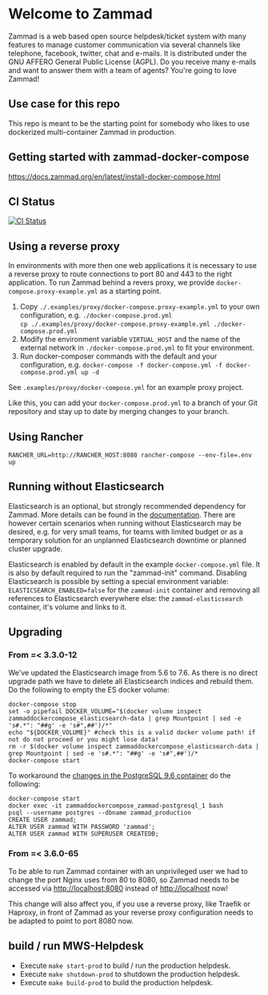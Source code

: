 # Welcome to Zammad

Zammad is a web based open source helpdesk/ticket system with many features
to manage customer communication via several channels like telephone, facebook,
twitter, chat and e-mails. It is distributed under the GNU AFFERO General Public
 License (AGPL). Do you receive many e-mails and want to answer them with a team of agents?
You're going to love Zammad!

## Use case for this repo

This repo is meant to be the starting point for somebody who likes to use dockerized multi-container Zammad in production.

## Getting started with zammad-docker-compose

<https://docs.zammad.org/en/latest/install-docker-compose.html>

## CI Status

[![CI Status](https://github.com/zammad/zammad-docker-compose/workflows/ci/badge.svg)](https://github.com/zammad/zammad-docker-compose/actions)

## Using a reverse proxy

In environments with more then one web applications it is necessary to use a reverse proxy to route connections to port 80 and 443 to the right application.
To run Zammad behind a revers proxy, we provide `docker-compose.proxy-example.yml` as a starting point.

1. Copy `./.examples/proxy/docker-compose.proxy-example.yml` to your own configuration, e.g. `./docker-compose.prod.yml`  
    `cp ./.examples/proxy/docker-compose.proxy-example.yml ./docker-compose.prod.yml`
2. Modify the environment variable `VIRTUAL_HOST` and the name of the external network in `./docker-compose.prod.yml` to fit your environment.
3. Run docker-composer commands with the default and your configuration, e.g. `docker-compose -f docker-compose.yml -f docker-compose.prod.yml up -d`  

See `.examples/proxy/docker-compose.yml` for an example proxy project.

Like this, you can add your `docker-compose.prod.yml` to a branch of your Git repository and stay up to date by merging changes to your branch.

## Using Rancher

```console
RANCHER_URL=http://RANCHER_HOST:8080 rancher-compose --env-file=.env up
```

## Running without Elasticsearch

Elasticsearch is an optional, but strongly recommended dependency for Zammad. More details can be found in the [documentation](https://docs.zammad.org/en/latest/prerequisites/software.html#elasticsearch-optional). There are however certain scenarios when running without Elasticsearch may be desired, e.g. for very small teams, for teams with limited budget or as a temporary solution for an unplanned Elasticsearch downtime or planned cluster upgrade.

Elasticsearch is enabled by default in the example `docker-compose.yml` file. It is also by default required to run the "zammad-init" command. Disabling Elasticsearch is possible by setting a special environment variable: `ELASTICSEARCH_ENABLED=false` for the `zammad-init` container and removing all references to Elasticsearch everywhere else: the `zammad-elasticsearch` container, it's volume and links to it.

## Upgrading

### From =< 3.3.0-12

We've updated the Elasticsearch image from 5.6 to 7.6.
As there is no direct upgrade path we have to delete all Elasticsearch indices and rebuild them.
Do the following to empty the ES docker volume:

```console
docker-compose stop
set -o pipefail DOCKER_VOLUME="$(docker volume inspect zammaddockercompose_elasticsearch-data | grep Mountpoint | sed -e 's#.*": "##g' -e 's#",##')/*"
echo "${DOCKER_VOLUME}" #check this is a valid docker volume path! if not do not proceed or you might lose data!
rm -r $(docker volume inspect zammaddockercompose_elasticsearch-data | grep Mountpoint | sed -e 's#.*": "##g' -e 's#",##')/*
docker-compose start
```

To workaround the [changes in the PostgreSQL 9.6 container](https://github.com/docker-library/postgres/commit/f1bc8782e7e57cc403d0b32c0e24599535859f76) do the following:

```console
docker-compose start
docker exec -it zammaddockercompose_zammad-postgresql_1 bash
psql --username postgres --dbname zammad_production
CREATE USER zammad;
ALTER USER zammad WITH PASSWORD 'zammad';
ALTER USER zammad WITH SUPERUSER CREATEDB;
```

### From =< 3.6.0-65

To be able to run Zammad container with an unprivileged user we had to change the port Nginx uses from 80 to 8080, so Zammad needs to be accessed via <http://localhost:8080> instead of <http://localhost> now!

This change will also affect you, if you use a reverse proxy, like Traefik or Haproxy, in front of Zammad as your reverse proxy configuration needs to be adapted to point to port 8080 now.

## build / run MWS-Helpdesk

* Execute `make start-prod` to build / run the production helpdesk.
* Execute `make shutdown-prod` to shutdown the production helpdesk.
* Execute `make build-prod` to build the production helpdesk.
